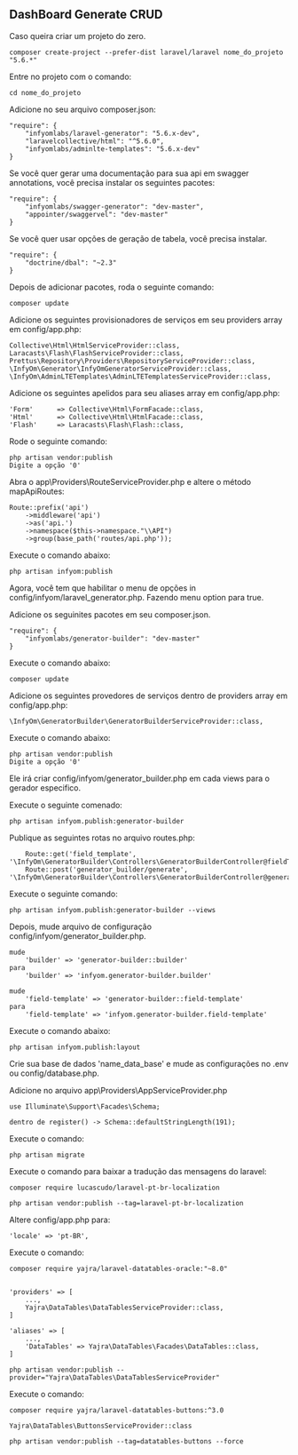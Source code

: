 ## DashBoard Generate CRUD

Caso queira criar um projeto do zero.
	
```
composer create-project --prefer-dist laravel/laravel nome_do_projeto "5.6.*"
```

Entre no projeto com o comando:
```
cd nome_do_projeto
```

Adicione no seu arquivo composer.json:
```
"require": {
    "infyomlabs/laravel-generator": "5.6.x-dev",
    "laravelcollective/html": "^5.6.0",
    "infyomlabs/adminlte-templates": "5.6.x-dev"
}
```

Se você quer gerar uma documentação para sua api em swagger annotations, você precisa instalar os seguintes pacotes:
```
"require": {
    "infyomlabs/swagger-generator": "dev-master",
    "appointer/swaggervel": "dev-master"
}
```

Se você quer usar opções de geração de tabela, você precisa instalar.
```
"require": {
    "doctrine/dbal": "~2.3"
}
```

Depois de adicionar pacotes, roda o seguinte comando:
```
composer update
```

Adicione os seguintes provisionadores de serviços em seu providers array em config/app.php:
```
Collective\Html\HtmlServiceProvider::class,
Laracasts\Flash\FlashServiceProvider::class,
Prettus\Repository\Providers\RepositoryServiceProvider::class,
\InfyOm\Generator\InfyOmGeneratorServiceProvider::class,
\InfyOm\AdminLTETemplates\AdminLTETemplatesServiceProvider::class, 
```

Adicione os seguintes apelidos para seu aliases array em config/app.php:
```
'Form'      => Collective\Html\FormFacade::class,
'Html'      => Collective\Html\HtmlFacade::class,
'Flash'     => Laracasts\Flash\Flash::class,
```

Rode o seguinte comando:
```
php artisan vendor:publish
Digite a opção '0'
```

Abra o app\Providers\RouteServiceProvider.php e altere o método mapApiRoutes:
```
Route::prefix('api')
    ->middleware('api')
    ->as('api.')
    ->namespace($this->namespace."\\API")
    ->group(base_path('routes/api.php'));
```

Execute o comando abaixo:
```
php artisan infyom:publish
```

Agora, você tem que habilitar o menu de opções in config/infyom/laravel_generator.php. Fazendo menu option para true.

Adicione os seguinites pacotes em seu composer.json.
```
"require": {
    "infyomlabs/generator-builder": "dev-master"
} 
```

Execute o comando abaixo:
```
composer update
```

Adicione os seguintes provedores de serviços dentro de providers array em config/app.php:
```
\InfyOm\GeneratorBuilder\GeneratorBuilderServiceProvider::class, 
```

Execute o comando abaixo:
```
php artisan vendor:publish 
Digite a opção '0'
```

Ele irá criar config/infyom/generator_builder.php em cada views para o gerador especifico.

Execute o seguinte comenado:
```
php artisan infyom.publish:generator-builder 
```

Publique as seguintes rotas no arquivo routes.php:
```	Route::get('generator_builder', '\InfyOm\GeneratorBuilder\Controllers\GeneratorBuilderController@builder');
	Route::get('field_template', '\InfyOm\GeneratorBuilder\Controllers\GeneratorBuilderController@fieldTemplate');
	Route::post('generator_builder/generate', '\InfyOm\GeneratorBuilder\Controllers\GeneratorBuilderController@generate'); 
```

Execute o seguinte comando:
```
php artisan infyom.publish:generator-builder --views 
```

Depois, mude arquivo de configuração config/infyom/generator_builder.php.
```
mude 
	'builder' => 'generator-builder::builder' 
para 
	'builder' => 'infyom.generator-builder.builder'

mude 
	'field-template' => 'generator-builder::field-template' 
para 
	'field-template' => 'infyom.generator-builder.field-template'
```

Execute o comando abaixo:
```
php artisan infyom.publish:layout 
```

Crie sua base de dados 'name_data_base' e mude as configurações no .env ou config/database.php.

Adicione no arquivo app\Providers\AppServiceProvider.php
```
use Illuminate\Support\Facades\Schema;

dentro de register() -> Schema::defaultStringLength(191);
```

Execute o comando:
```
php artisan migrate
```
Execute o comando para baixar a tradução das mensagens do laravel:
```
composer require lucascudo/laravel-pt-br-localization

php artisan vendor:publish --tag=laravel-pt-br-localization
```

Altere config/app.php para:
```
'locale' => 'pt-BR',
```

Execute o comando:
```
composer require yajra/laravel-datatables-oracle:"~8.0"


'providers' => [
    ...,
    Yajra\DataTables\DataTablesServiceProvider::class,
]

'aliases' => [
    ...,
    'DataTables' => Yajra\DataTables\Facades\DataTables::class,
]

php artisan vendor:publish --provider="Yajra\DataTables\DataTablesServiceProvider"
```

Execute o comando:
```
composer require yajra/laravel-datatables-buttons:^3.0

Yajra\DataTables\ButtonsServiceProvider::class

php artisan vendor:publish --tag=datatables-buttons --force
```
